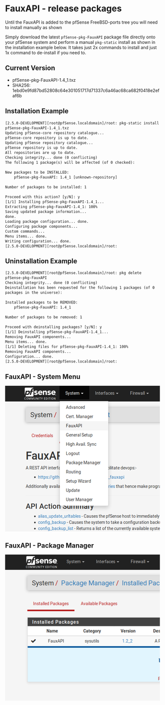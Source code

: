 # FauxAPI - release packages

Until the FauxAPI is added to the pfSense FreeBSD-ports tree you will need to 
install manually as shown

Simply download the latest `pfSense-pkg-FauxAPI` package file directly onto 
your pfSense system and perform a manual `pkg-static` install as shown in the
installation example below.  It takes just 2x commands to install and just 1x
command to de-install if you need to.

## Current Version
 - pfSense-pkg-FauxAPI-1.4_1.txz
 - SHA256: 1ebd0e9fd87bd52808c64e301051717d71337c6a46ac68ca682f0418e2efaf6b

## Installation Example
```
[2.5.0-DEVELOPMENT][root@pfSense.localdomain]/root: pkg-static install pfSense-pkg-FauxAPI-1.4_1.txz
Updating pfSense-core repository catalogue...
pfSense-core repository is up to date.
Updating pfSense repository catalogue...
pfSense repository is up to date.
All repositories are up to date.
Checking integrity... done (0 conflicting)
The following 1 package(s) will be affected (of 0 checked):

New packages to be INSTALLED:
	pfSense-pkg-FauxAPI: 1.4_1 [unknown-repository]

Number of packages to be installed: 1

Proceed with this action? [y/N]: y
[1/1] Installing pfSense-pkg-FauxAPI-1.4_1...
Extracting pfSense-pkg-FauxAPI-1.4_1: 100%
Saving updated package information...
done.
Loading package configuration... done.
Configuring package components...
Custom commands...
Menu items... done.
Writing configuration... done.
[2.5.0-DEVELOPMENT][root@pfSense.localdomain]/root: 
```

## Uninstallation Example
```
[2.5.0-DEVELOPMENT][root@pfSense.localdomain]/root: pkg delete pfSense-pkg-FauxAPI
Checking integrity... done (0 conflicting)
Deinstallation has been requested for the following 1 packages (of 0 packages in the universe):

Installed packages to be REMOVED:
	pfSense-pkg-FauxAPI: 1.4_1

Number of packages to be removed: 1

Proceed with deinstalling packages? [y/N]: y
[1/1] Deinstalling pfSense-pkg-FauxAPI-1.4_1...
Removing FauxAPI components...
Menu items... done.
[1/1] Deleting files for pfSense-pkg-FauxAPI-1.4_1: 100%
Removing FauxAPI components...
Configuration... done.
[2.5.0-DEVELOPMENT][root@pfSense.localdomain]/root: 
```

## FauxAPI - System Menu
![alt text](README/README-menu-screenshot-01.png "menu-screenshot")

## FauxAPI - Package Manager
![alt text](README/README-menu-screenshot-02.png "packages-screenshot")

